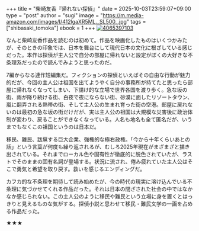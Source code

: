 +++
title = "柴崎友香『帰れない探偵』"
date = 2025-10-03T23:59:07+09:00
type = "post"
author = "sugi"
image = "https://m.media-amazon.com/images/I/412lgaXR5ML._SL500_.jpg"
tags = ["shibasaki_tomoka"]
ebook = 1
+++
<a href="https://www.amazon.co.jp/dp/4065397103/?tag=aqajp-22" target="_blank"><img src="https://m.media-amazon.com/images/I/412lgaXR5ML._SL500_.jpg" alt="4065397103" border="0" class="alignleft" /></a>

なんと柴崎友香作品を読むのは初めて。作品を映画化したものはいくつかみたが、そのときの印象では、日本を舞台にして現代日本の文化に根ざしている感じだった。本作は探偵が主人公で自分の部屋に帰れないと設定がぼくの大好きな不条理系だったので読んでみようと思ったのだ。

7編からなる連作短編集だ。フィクションの探偵といえばその自由な行動が魅力的だが、今回の主人公は祖国を出てようやく自分の事務所が持てたと思ったら部屋に帰れなくなってしまい、下請け的な立場で世界各国を渡り歩く。急な坂の街、雨が降り続ける街、白夜で夜にならない街、砂漠に面したリゾートタウン、嵐に翻弄される熱帯の街、そして主人公の生まれ育った街の空港。部屋に戻れないのは最初の急な坂の街だけだが、実は主人公の祖国は大規模な災害後に政治体制が変わり、戻ることができなくなっている。人名も地名も全て匿名だが、いうまでもなくこの祖国というのは日本だ。

移民、難民、跋扈する巨大企業、強権的な極右政権。「今から十年くらいあとの話」という言葉が何度も繰り返されるが、むしろ2025年現在がまざまざと描き出されている。それまでローカル色や固有性が徹底的に脱色されていたが、ラストでそのままの固有名詞が登場する。状況に流され、倦み疲れていた主人公はそこで勇気と希望を取り戻す。救いを感じるエンディングだ。

カフカ的な不条理を期待して読み始めたが、今の時代の現実に溶け込んでいる不条理に気づかせてくれる作品だった。それは日本の閉ざされた社会の中ではなかなか感じられない。この主人公のように移民や難民という立場に身を置くとはっきりと見えるものな気がする。探偵小説と思わせて移民・難民文学の一画を占める作品だった。

★★★